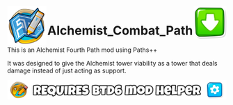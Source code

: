 <a href="https://github.com/Derpy-Jacob-903/FourthPathTemplate/releases/latest/download/FourthPathTemplate.dll">
    <img align="left" alt="Icon" height="90" src="Icon.png">
    <img align="right" alt="Download" height="75" src="https://raw.githubusercontent.com/gurrenm3/BTD-Mod-Helper/master/BloonsTD6%20Mod%20Helper/Resources/DownloadBtn.png">
</a>

<h1 align="center">Alchemist_Combat_Path</h1>

This is an Alchemist Fourth Path mod using Paths++

It was designed to give the Alchemist tower viability as a tower that deals damage instead of just acting as support.

[![Requires BTD6 Mod Helper](https://raw.githubusercontent.com/gurrenm3/BTD-Mod-Helper/master/banner.png)](https://github.com/gurrenm3/BTD-Mod-Helper#readme)

